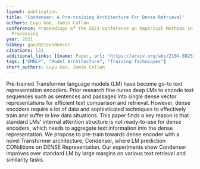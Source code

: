 ```yaml
---
layout: publication
title: 'Condenser: A Pre-training Architecture For Dense Retrieval'
authors: Luyu Gao, Jamie Callan
conference: Proceedings of the 2021 Conference on Empirical Methods in Natural Language
  Processing
year: 2021
bibkey: gao2021condenser
citations: 131
additional_links: [{name: Paper, url: 'https://arxiv.org/abs/2104.08253'}]
tags: ["EMNLP", "Model Architecture", "Training Techniques"]
short_authors: Luyu Gao, Jamie Callan
---
```

Pre-trained Transformer language models (LM) have become go-to text
representation encoders. Prior research fine-tunes deep LMs to encode text
sequences such as sentences and passages into single dense vector
representations for efficient text comparison and retrieval. However, dense
encoders require a lot of data and sophisticated techniques to effectively
train and suffer in low data situations. This paper finds a key reason is that
standard LMs' internal attention structure is not ready-to-use for dense
encoders, which needs to aggregate text information into the dense
representation. We propose to pre-train towards dense encoder with a novel
Transformer architecture, Condenser, where LM prediction CONditions on DENSE
Representation. Our experiments show Condenser improves over standard LM by
large margins on various text retrieval and similarity tasks.